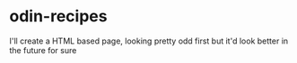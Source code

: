 # odin-recipes
I'll create a HTML based page, looking pretty odd first but it'd look better in the future for sure
